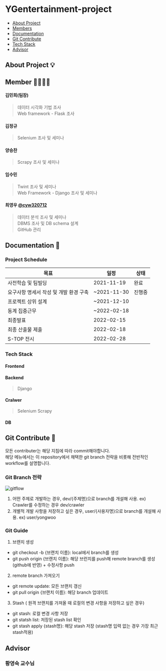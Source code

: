 # YGentertainment-project
 * [About Project](#About_Project)
 * [Members](#Members)
 * [Documentation](#Documents)
 * [Git Contribute](#Contribute)
 * [Tech Stack](#Tech_stack)
 * [Advisor](#Advisor)

## <div id = "About_Project">About Project 💡</div>

## <div id = "Members">Member 🙋‍♂️🙋‍♀️</div>
#### 김민희(팀장) []()<br>
> 데이터 시각화 기법 조사<br>
> Web framework - Flask 조사<br>

#### 김정규 []()<br>
> Selenium 조사 및 세미나<br>

#### 양승찬 []()<br>
> Scrapy 조사 및 세미나<br>

#### 임수민 []()<br>
> Twint 조사 및 세미나<br>
> Web Framework - Django 조사 및 세미나<br>

#### 최영우 [@cyw320712](https://github.com/cyw320712)<br>
> 데이터 분석 조사 및 세미나 <br>
> DBMS 조사 및 DB schema 설계 <br>
> GitHub 관리 <br>


## <div id = "Documents">Documentation 📑</div>
### Project Schedule
| 목표                           | 일정                 | 상태 |
|--------------------------------|----------------------|--------|
| 사전학습 및 팀빌딩   | 2021-11-19 | 완료     |
| 요구사항 명세서 작성 및 개발 환경 구축 | ~2021-11-30 | 진행중  |
| 프로젝트 상위 설계 | ~2021-12-10 |      |
| 동계 집중근무 | ~2022-02-18 |      |
| 최종발표 | 2022-02-15 |      |
| 최종 산출물 제출 | 2022-02-18 |      |
| S-TOP 전시 | 2022-02-28 |      |

### Tech Stack
 #### Frontend

 #### Backend
 > Django

 #### Cralwer
 > Selenium
 > Scrapy

 #### DB

## <div id = "Contribute">Git Contribute 🔨</div>
모든 contributer는 해당 지침에 따라 commit해야합니다.<br>
해당 메뉴에서는 이 repository에서 채택한 git branch 전략을 비롯해 전반적인 workflow를 설명합니다.<br>

### Git Branch 전략
![gitflow](https://user-images.githubusercontent.com/42880886/143026038-15362eaf-4c3c-4604-8175-1e665ce0043a.png)
1. 어떤 주제로 개발하는 경우, dev/{주제명}으로 branch를 개설해 사용. ex) Crawler를 수정하는 경우 dev/crawler<br>
2. 개별적 개발 사항을 저장하고 싶은 경우, user/{사용자명}으로 branch를 개설해 사용. ex) user/yongwoo<br>

### Git Guide
1. 브랜치 생성<br>
 * git checkout -b {브랜치 이름}: local에서 branch를 생성<br>
 * git push origin {브랜치 이름}: 해당 브런치를 push해 remote branch를 생성 (github에 반영) + 수정사항 push<br>
2. remote branch 가져오기<br>
 * git remote update: 모든 브랜치 갱신<br>
 * git pull origin {브랜치 이름}: 해당 branch 업데이트<br>
3. Stash ( 원격 브랜치를 가져올 때 로컬의 변경 사항을 저장하고 싶은 경우)<br>
 * git stash: 로컬 변경 사항 저장<br>
 * git statsh list: 저장된 stash list 확인<br>
 * git stash apply {stash명}: 해당 stash 저장 (stash명 입력 없는 경우 가장 최근 stash적용)<br>

## <div id="Advisor">Advisor</div>
### 황영숙 교수님
 
 
